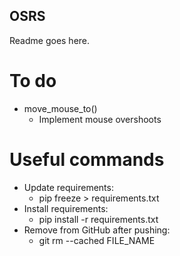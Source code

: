 ## OSRS

Readme goes here.

# To do
- move_mouse_to() 
    - Implement mouse overshoots 

# Useful commands
+ Update requirements: 
    + pip freeze > requirements.txt 
+ Install requirements: 
    + pip install -r requirements.txt 
+ Remove from GitHub after pushing: 
    + git rm --cached FILE_NAME 
